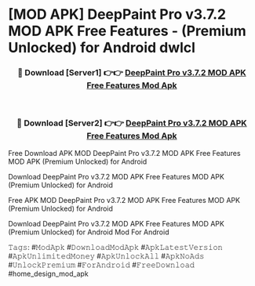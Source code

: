 # [MOD APK] DeepPaint Pro v3.7.2 MOD APK Free Features - (Premium Unlocked) for Android dwlcl



<div align="center">
<h3>🔴 Download [Server1] 👉👉 <a href="https://momento.my/?title=DeepPaint_Pro_v3.7.2_MOD_APK_Free_Features">DeepPaint Pro v3.7.2 MOD APK Free Features Mod Apk</a></h3><br>

<h3>🔴 Download [Server2] 👉👉 <a href="https://momento.my/?title=DeepPaint_Pro_v3.7.2_MOD_APK_Free_Features">DeepPaint Pro v3.7.2 MOD APK Free Features Mod Apk</a></h3>
</div>



Free Download APK MOD DeepPaint Pro v3.7.2 MOD APK Free Features MOD APK (Premium Unlocked) for Android

Download DeepPaint Pro v3.7.2 MOD APK Free Features MOD APK (Premium Unlocked) for Android

Free APK MOD DeepPaint Pro v3.7.2 MOD APK Free Features MOD APK (Premium Unlocked) for Android

Download DeepPaint Pro v3.7.2 MOD APK Free Features MOD APK (Premium Unlocked) for Android Mod For Android

𝚃𝚊𝚐𝚜: #𝙼𝚘𝚍𝙰𝚙𝚔 #𝙳𝚘𝚠𝚗𝚕𝚘𝚊𝚍𝙼𝚘𝚍𝙰𝚙𝚔 #𝙰𝚙𝚔𝙻𝚊𝚝𝚎𝚜𝚝𝚅𝚎𝚛𝚜𝚒𝚘𝚗 #𝙰𝚙𝚔𝚄𝚗𝚕𝚒𝚖𝚒𝚝𝚎𝚍𝙼𝚘𝚗𝚎𝚢 #𝙰𝚙𝚔𝚄𝚗𝚕𝚘𝚌𝚔𝙰𝚕𝚕 #𝙰𝚙𝚔𝙽𝚘𝙰𝚍𝚜 #𝚄𝚗𝚕𝚘𝚌𝚔𝙿𝚛𝚎𝚖𝚒𝚞𝚖 #𝙵𝚘𝚛𝙰𝚗𝚍𝚛𝚘𝚒𝚍 #𝙵𝚛𝚎𝚎𝙳𝚘𝚠𝚗𝚕𝚘𝚊𝚍 #home_design_mod_apk
